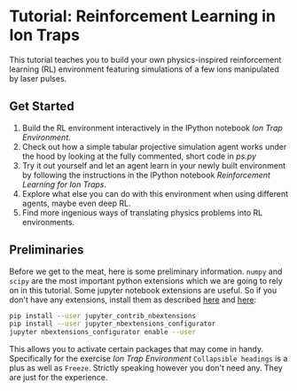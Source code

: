 # Tutorial: Reinforcement Learning in Ion Traps

This tutorial teaches you to build your own physics-inspired reinforcement 
learning (RL) environment featuring simulations of a few ions manipulated by 
laser pulses.

## Get Started

1.  Build the RL environment interactively in the IPython notebook 
    *Ion Trap Environment*.
2.  Check out how a simple tabular projective simulation agent works under the 
    hood by looking at the fully commented, short code in *ps.py*
3.  Try it out yourself and let an agent learn in your newly built environment
    by following the instructions in the IPython notebook 
    *Reinforcement Learning for Ion Traps*.
4.  Explore what else you can do with this environment when using 
    different agents, maybe even deep RL.
5.  Find more ingenious ways of translating physics problems into RL 
    environments.

## Preliminaries

Before we get to the meat, here is some preliminary information. 
`numpy` and `scipy` are the most important python extensions which we are going 
to rely on in this tutorial. 
Some jupyter notebook extensions are useful. So if you don't have any 
extensions, install them as described 
[here](https://jupyter-contrib-nbextensions.readthedocs.io/en/latest/install.html) 
and [here](https://github.com/Jupyter-contrib/jupyter_nbextensions_configurator):

```bash
pip install --user jupyter_contrib_nbextensions
pip install --user jupyter_nbextensions_configurator
jupyter nbextensions_configurator enable --user
```

This allows you to activate certain packages that may come in handy. 
Specifically for the exercise *Ion Trap Environment* `Collapsible headings` is 
a plus as well as `Freeze`. 
Strictly speaking however you don't need any. They are just for the experience.
